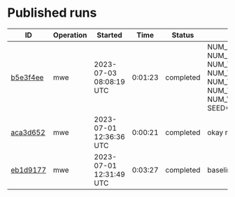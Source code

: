 # Published runs

| ID | Operation | Started | Time | Status | Label |
| -- | --------- | ------- | ---- | ------ | ----- |
| [b5e3f4ee](b5e3f4eeb46e4a3b96dde8d3605e97a9/README.md) | mwe | 2023-07-03 08:08:19 UTC | 0:01:23 | completed | NUM_DATALOADER_WORKERS=7 NUM_IN_FEATURES=10 NUM_TRAINER_CPUS=7 NUM_TRAINER_GPUS=1 NUM_TRAINER_WORKERS=1 NUM_TRAIN_SAMPLES=8000 NUM_VAL_SAMPLES=20 SEED=239 |
| [aca3d652](aca3d6526c03439d8503f4d418d8b9c0/README.md) | mwe | 2023-07-01 12:36:36 UTC | 0:00:21 | completed | okay resources |
| [eb1d9177](eb1d91774b7e4ffa998306eb483e028a/README.md) | mwe | 2023-07-01 12:31:49 UTC | 0:03:27 | completed | baseline (too high resources) |

